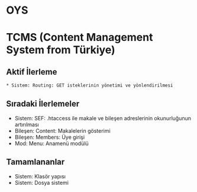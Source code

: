 # OYS
# TCMS (Content Management System from Türkiye)

## Aktif İlerleme
```bash
* Sistem: Routing: GET isteklerinin yönetimi ve yönlendirilmesi
```

## Sıradaki İlerlemeler
* Sistem: SEF: .htaccess ile makale ve bileşen adreslerinin okunurluğunun artırılması
* Bileşen: Content: Makalelerin gösterimi
* Bileşen: Members: Üye girişi
* Mod: Menu: Anamenü modülü


## Tamamlananlar
* Sistem: Klasör yapısı
* Sistem: Dosya sistemi